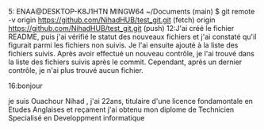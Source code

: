 5: ENAA@DESKTOP-K8J1HTN MINGW64 ~/Documents (main) $ git remote -v origin https://github.com/NihadHUB/test_git.git (fetch) origin https://github.com/NihadHUB/test_git.git (push)
12:J'ai créé le fichier README, puis j'ai vérifié le statut des nouveaux fichiers et j'ai constaté qu'il figurait parmi les fichiers non suivis. Je l'ai ensuite ajouté à la liste des fichiers suivis. Après avoir effectué un nouveau contrôle, je l'ai trouvé dans la liste des fichiers suivis après le commit. Cependant, après un dernier contrôle, je n'ai plus trouvé aucun fichier.

16:bonjour 

je suis Ouachour Nihad , j'ai 22ans, titulaire d'une licence fondamontale en Etudes Anglaises et reçament j'ai obtenu mon diplome de Technicien Specialisé en Developpment informatique

